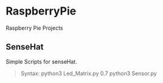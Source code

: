 # RaspberryPie
Raspberry Pie Projects

## SenseHat
Simple Scripts for senseHat.
> Syntax:
> python3 Led_Matrix.py 0.7
> python3 Sensor.py

